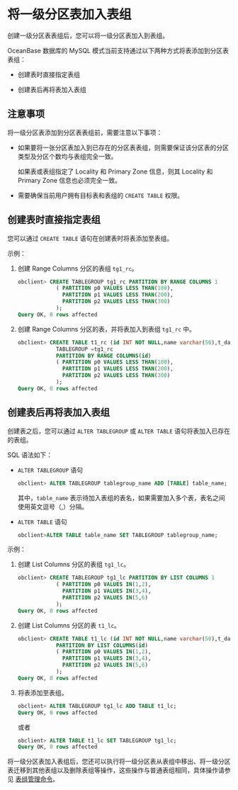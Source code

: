 将一级分区表加入表组 
===============================

创建一级分区表表组后，您可以将一级分区表加入到表组。

OceanBase 数据库的 MySQL 模式当前支持通过以下两种方式将表添加到分区表表组：

* 创建表时直接指定表组

  

* 创建表后再将表加入表组

  




注意事项 
-------------------------

将一级分区表添加到分区表表组前，需要注意以下事项：

* 如果要将一张分区表加入到已存在的分区表表组，则需要保证该分区表的分区类型及分区个数均与表组完全一致。

  如果表或表组指定了 Locality 和 Primary Zone 信息，则其 Locality 和 Primary Zone 信息也必须完全一致。
  

* 需要确保当前用户拥有目标表和表组的 `CREATE TABLE` 权限。

  




创建表时直接指定表组 
-------------------------------

您可以通过 `CREATE TABLE` 语句在创建表时将表添加至表组。

示例：

1. 创建 Range Columns 分区的表组 `tg1_rc`。

   ```sql
   obclient> CREATE TABLEGROUP tg1_rc PARTITION BY RANGE COLUMNS 1
               ( PARTITION p0 VALUES LESS THAN(100),
                 PARTITION p1 VALUES LESS THAN(200),
                 PARTITION p2 VALUES LESS THAN(300)
               ); 
   Query OK, 0 rows affected
   ```

   

2. 创建 Range Columns 分区的表，并将表加入到表组 `tg1_rc` 中。

   ```sql
   obclient> CREATE TABLE t1_rc (id INT NOT NULL,name varchar(50),t_date date NOT NULL) 
               TABLEGROUP =tg1_rc
               PARTITION BY RANGE COLUMNS(id)
               ( PARTITION p0 VALUES LESS THAN(100),
                 PARTITION p1 VALUES LESS THAN(200),
                 PARTITION p2 VALUES LESS THAN(300)
               ); 
   Query OK, 0 rows affected
   ```

   




创建表后再将表加入表组 
--------------------------------

创建表之后，您可以通过 `ALTER TABLEGROUP` 或 `ALTER TABLE` 语句将表加入已存在的表组。

SQL 语法如下：

* `ALTER TABLEGROUP` 语句

  ```sql
  obclient> ALTER TABLEGROUP tablegroup_name ADD [TABLE] table_name;
  ```

  

  其中，`table_name` 表示待加入表组的表名，如果需要加入多个表，表名之间使用英文逗号（,）分隔。
  

* `ALTER TABLE` 语句

  ```sql
  obclient>ALTER TABLE table_name SET TABLEGROUP tablegroup_name;
  ```

  




示例：

1. 创建 List Columns 分区的表组 `tg1_lc`。

   ```sql
   obclient> CREATE TABLEGROUP tg1_lc PARTITION BY LIST COLUMNS 1
               ( PARTITION p0 VALUES IN(1,2),
                 PARTITION p1 VALUES IN(3,4),
                 PARTITION p2 VALUES IN(5,6)
               ); 
   Query OK, 0 rows affected
   ```

   

2. 创建 List Columns 分区的表 `t1_lc`。

   ```sql
   obclient> CREATE TABLE t1_lc (id INT NOT NULL,name varchar(50),t_date date NOT NULL) 
               PARTITION BY LIST COLUMNS(id)
               ( PARTITION p0 VALUES IN(1,2),
                 PARTITION p1 VALUES IN(3,4),
                 PARTITION p2 VALUES IN(5,6)
               ); 
   Query OK, 0 rows affected
   ```

   

3. 将表添加至表组。

   ```sql
   obclient> ALTER TABLEGROUP tg1_lc ADD TABLE t1_lc;
   Query OK, 0 rows affected
   ```

   

   或者

   ```sql
   obclient> ALTER TABLE t1_lc SET TABLEGROUP tg1_lc;
   Query OK, 0 rows affected
   ```

   




将一级分区表加入表组后，您还可以执行将一级分区表从表组中移出、将一级分区表迁移到其他表组以及删除表组等操作，这些操作与普通表组相同，具体操作请参见 [表组管理命令](../../4.database-object-management/3.manage-table-groups/2.table-group-management-statements.md)。
